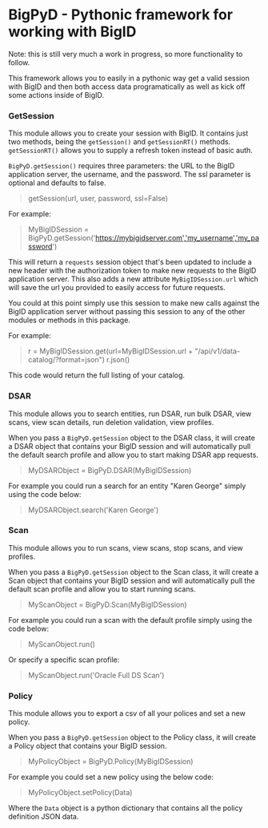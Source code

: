 # BigPyD - Pythonic framework for working with BigID

Note: this is still very much a work in progress, so more functionality to follow.

This framework allows you to easily in a pythonic way get a valid session with BigID and then both access data programatically as well as kick off some actions inside of BigID.

### GetSession

This module allows you to create your session with BigID. It contains just two methods, being the `getSession()` and `getSessionRT()` methods. `getSessionRT()` allows you to supply a refresh token instead of basic auth.

`BigPyD.getSession()` requires three parameters: the URL to the BigID application server, the username, and the password. The ssl parameter is optional and defaults to false.

> getSession(url, user, password, ssl=False)

For example:

> MyBigIDSession = BigPyD.getSession('https://mybigidserver.com','my_username','my_password')

This will return a `requests` session object that's been updated to include a new header with the authorization token to make new requests to the BigID application server. This also adds a new attribute `MyBigIDSession.url` which will save the url you provided to easily access for future requests.

You could at this point simply use this session to make new calls against the BigID application server without passing this session to any of the other modules or methods in this package.

For example:

> r = MyBigIDSession.get(url=MyBigIDSession.url + "/api/v1/data-catalog/?format=json")
> r.json()

This code would return the full listing of your catalog.


### DSAR

This module allows you to search entities, run DSAR, run bulk DSAR, view scans, view scan details, run deletion validation, view profiles.

When you pass a `BigPyD.getSession` object to the DSAR class, it will create a DSAR object that contains your BigID session and will automatically pull the default search profile and allow you to start making DSAR app requests.

> MyDSARObject = BigPyD.DSAR(MyBigIDSession)

For example you could run a search for an entity "Karen George" simply using the code below:

> MyDSARObject.search('Karen George')


### Scan

This module allows you to run scans, view scans, stop scans, and view profiles.

When you pass a `BigPyD.getSession` object to the Scan class, it will create a Scan object that contains your BigID session and will automatically pull the default scan profile and allow you to start running scans.

> MyScanObject = BigPyD.Scan(MyBigIDSession)

For example you could run a scan with the default profile simply using the code below:

> MyScanObject.run()

Or specify a specific scan profile:

> MyScanObject.run('Oracle Full DS Scan')


### Policy

This module allows you to export a csv of all your polices and set a new policy.

When you pass a `BigPyD.getSession` object to the Policy class, it will create a Policy object that contains your BigID session.

> MyPolicyObject = BigPyD.Policy(MyBigIDSession)

For example you could set a new policy using the below code:

> MyPolicyObject.setPolicy(Data)

Where the `Data` object is a python dictionary that contains all the policy definition JSON data.